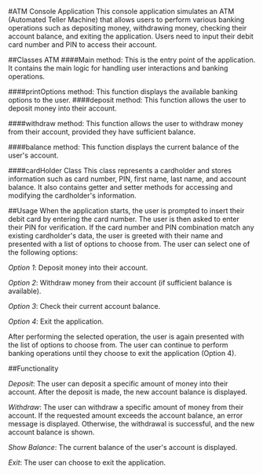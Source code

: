 #ATM Console Application
This console application simulates an ATM (Automated Teller Machine) that allows users to perform various banking operations such as depositing money, withdrawing money, checking their account balance, and exiting the application. Users need to input their debit card number and PIN to access their account.

##Classes ATM
####Main method:
 This is the entry point of the application. It contains the main logic for handling user interactions and banking operations.

####printOptions method:
 This function displays the available banking options to the user.
####deposit method:
 This function allows the user to deposit money into their account.

####withdraw method:
 This function allows the user to withdraw money from their account, provided they have sufficient balance.

####balance method:
 This function displays the current balance of the user's account.

####cardHolder Class
This class represents a cardholder and stores information such as card number, PIN, first name, last name, and account balance. It also contains getter and setter methods for accessing and modifying the cardholder's information.

##Usage
When the application starts, the user is prompted to insert their debit card by entering the card number.
The user is then asked to enter their PIN for verification.
If the card number and PIN combination match any existing cardholder's data, the user is greeted with their name and presented with a list of options to choose from.
The user can select one of the following options:

*Option 1*: Deposit money into their account.

*Option 2*: Withdraw money from their account (if sufficient 
balance is available).

*Option 3*: Check their current account balance.

*Option 4*: Exit the application.

After performing the selected operation, the user is again presented with the list of options to choose from.
The user can continue to perform banking operations until they choose to exit the application (Option 4).

##Functionality

*Deposit*: The user can deposit a specific amount of money into their account. After the deposit is made, the new account balance is displayed.

*Withdraw*: The user can withdraw a specific amount of money from their account. If the requested amount exceeds the account balance, an error message is displayed. Otherwise, the withdrawal is successful, and the new account balance is shown.

*Show Balance*: The current balance of the user's account is displayed.

*Exit*: The user can choose to exit the application.